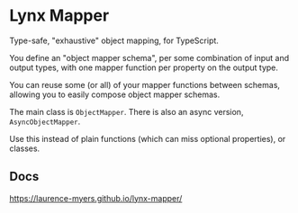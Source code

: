 # Lynx Mapper

Type-safe, "exhaustive" object mapping, for TypeScript.

You define an "object mapper schema", per some combination of input and output
types, with one mapper function per property on the output type.

You can reuse some (or all) of your mapper functions between schemas, allowing
you to easily compose object mapper schemas.

The main class is `ObjectMapper`. There is also an async version,
`AsyncObjectMapper`.

Use this instead of plain functions (which can miss optional properties), or
classes.

## Docs

https://laurence-myers.github.io/lynx-mapper/
